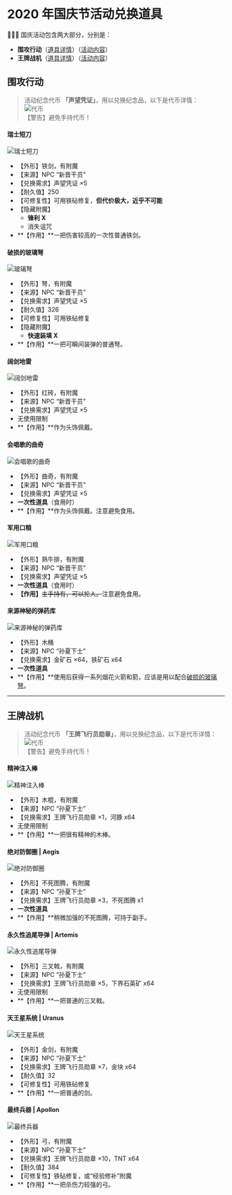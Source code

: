 # 2020 年国庆节活动兑换道具

:people_holding_hands: 国庆活动包含两大部分，分别是：
- **围攻行动**（[道具详情](#围攻行动)）（[活动内容](space/activities#national-day-besiege)）
- **王牌战机**（[道具详情](#王牌战机)）（[活动内容](space/activities#national-day-airfight)）

## 围攻行动

> 活动纪念代币 **「声望凭证」**，用以兑换纪念品，以下是代币详情：  
![代币](../../../assets/images/items/activity-exclusive/2020-national-day/besiege/声望凭证.png)  
【警告】避免手持代币！

#### 瑞士短刀

![瑞士短刀](../../../assets/images/items/activity-exclusive/2020-national-day/besiege/瑞士短刀.png)

- 【外形】铁剑，有附魔
- 【来源】NPC “新晋干员”
- 【兑换需求】声望凭证 ×5
- 【耐久值】250
- 【可修复性】可用铁砧修复，**但代价极大，近乎不可能**
- 【隐藏附魔】
  + **锋利 Ⅹ**
  + <span class="nw-inf-red">消失诅咒</span>
- **【作用】**一把伤害较高的一次性普通铁剑。

#### 破损的玻璃弩

![玻璃弩](../../../assets/images/items/activity-exclusive/2020-national-day/besiege/破损的玻璃弩.png)

- 【外形】弩，有附魔
- 【来源】NPC “新晋干员”
- 【兑换需求】声望凭证 ×5
- 【耐久值】326
- 【可修复性】可用铁砧修复
- 【隐藏附魔】
  + **快速装填 Ⅹ**
- **【作用】**一把可瞬间装弹的普通弩。

#### 阔剑地雷

![阔剑地雷](../../../assets/images/items/activity-exclusive/2020-national-day/besiege/阔剑地雷.png)

- 【外形】红砖，有附魔
- 【来源】NPC “新晋干员”
- 【兑换需求】声望凭证 ×5
- 无使用限制
- **【作用】**作为头饰佩戴。

#### 会唱歌的曲奇

![会唱歌的曲奇](../../../assets/images/items/activity-exclusive/2020-national-day/besiege/会唱歌的曲奇.png)

- 【外形】曲奇，有附魔
- 【来源】NPC “新晋干员”
- 【兑换需求】声望凭证 ×5
- **一次性道具**（食用时）
- **【作用】**作为头饰佩戴。注意避免食用。

#### 军用口粮

![军用口粮](../../../assets/images/items/activity-exclusive/2020-national-day/besiege/军用口粮.png)

- 【外形】熟牛排，有附魔
- 【来源】NPC “新晋干员”
- 【兑换需求】声望凭证 ×5
- **一次性道具**（食用时）
- **【作用】**~~主手持有，可以抡人。~~注意避免食用。

#### 来源神秘的弹药库

![来源神秘的弹药库](../../../assets/images/items/activity-exclusive/2020-national-day/airfight/来源神秘的弹药库.png)

- 【外形】木桶
- 【来源】NPC “孙夏下士”
- 【兑换需求】金矿石 ×64，铁矿石 x64
- **一次性道具**
- **【作用】**使用后获得一系列烟花火箭和箭，应该是用以配合[破损的玻璃弩](#破损的玻璃弩)。

--------

## 王牌战机

> 活动纪念代币 **「王牌飞行员勋章」**，用以兑换纪念品，以下是代币详情：  
![代币](../../../assets/images/items/activity-exclusive/2020-national-day/airfight/王牌飞行员勋章.png)  
【警告】避免手持代币！

#### 精神注入棒

![精神注入棒](../../../assets/images/items/activity-exclusive/2020-national-day/airfight/精神注入棒.png)

- 【外形】木棍，有附魔
- 【来源】NPC “孙夏下士”
- 【兑换需求】王牌飞行员勋章 ×1，河豚 x64
- 无使用限制
- **【作用】**一把很有精神的木棒。

#### 绝对防御圈 | Aegis

![绝对防御圈](../../../assets/images/items/activity-exclusive/2020-national-day/airfight/绝对防御圈.png)

- 【外形】不死图腾，有附魔
- 【来源】NPC “孙夏下士”
- 【兑换需求】王牌飞行员勋章 ×3，不死图腾 x1
- **一次性道具**
- **【作用】**稍微加强的不死图腾，可持于副手。

#### 永久性追尾导弹 | Artemis

![永久性追尾导弹](../../../assets/images/items/activity-exclusive/2020-national-day/airfight/永久性追尾导弹.png)

- 【外形】三叉戟，有附魔
- 【来源】NPC “孙夏下士”
- 【兑换需求】王牌飞行员勋章 ×5，下界石英矿 x64
- 无使用限制
- **【作用】**一把普通的三叉戟。

#### 天王星系统 | Uranus

![天王星系统](../../../assets/images/items/activity-exclusive/2020-national-day/airfight/天王星系统.png)

- 【外形】金剑，有附魔
- 【来源】NPC “孙夏下士”
- 【兑换需求】王牌飞行员勋章 ×7，金块 x64
- 【耐久值】32
- 【可修复性】可用铁砧修复
- **【作用】**一把普通的剑。

#### 最终兵器 | Apollon

![最终兵器](../../../assets/images/items/activity-exclusive/2020-national-day/airfight/最终兵器.png)

- 【外形】弓，有附魔
- 【来源】NPC “孙夏下士”
- 【兑换需求】王牌飞行员勋章 ×10，TNT x64
- 【耐久值】384
- 【可修复性】铁砧修复，或“经验修补”附魔
- **【作用】**一把杀伤力较强的弓。
